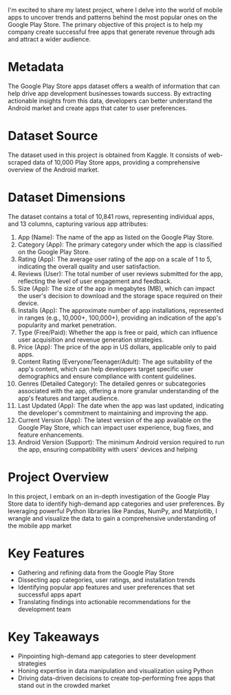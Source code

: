 I'm excited to share my latest project, where I delve into the world of mobile apps to uncover trends and patterns behind the most popular ones on the Google Play Store. The primary objective of this project is to help my company create successful free apps that generate revenue through ads and attract a wider audience.

# Metadata
The Google Play Store apps dataset offers a wealth of information that can help drive app development businesses towards success. By extracting actionable insights from this data, developers can better understand the Android market and create apps that cater to user preferences.

# Dataset Source
The dataset used in this project is obtained from Kaggle. It consists of web-scraped data of 10,000 Play Store apps, providing a comprehensive overview of the Android market.

# Dataset Dimensions
The dataset contains a total of 10,841 rows, representing individual apps, and 13 columns, capturing various app attributes: 
1. App (Name): The name of the app as listed on the Google Play Store.
2. Category (App): The primary category under which the app is classified on the Google Play Store.
3. Rating (App): The average user rating of the app on a scale of 1 to 5, indicating the overall quality and user satisfaction.
4. Reviews (User): The total number of user reviews submitted for the app, reflecting the level of user engagement and feedback.
5. Size (App): The size of the app in megabytes (MB), which can impact the user's decision to download and the storage space required on their device.
6. Installs (App): The approximate number of app installations, represented in ranges (e.g., 10,000+, 100,000+), providing an indication of the app's popularity and market penetration.
7. Type (Free/Paid): Whether the app is free or paid, which can influence user acquisition and revenue generation strategies.
8. Price (App): The price of the app in US dollars, applicable only to paid apps.
9. Content Rating (Everyone/Teenager/Adult): The age suitability of the app's content, which can help developers target specific user demographics and ensure compliance with content guidelines.
10. Genres (Detailed Category): The detailed genres or subcategories associated with the app, offering a more granular understanding of the app's features and target audience.
11. Last Updated (App): The date when the app was last updated, indicating the developer's commitment to maintaining and improving the app.
12. Current Version (App): The latest version of the app available on the Google Play Store, which can impact user experience, bug fixes, and feature enhancements.
13. Android Version (Support): The minimum Android version required to run the app, ensuring compatibility with users' devices and helping

# Project Overview
In this project, I embark on an in-depth investigation of the Google Play Store data to identify high-demand app categories and user preferences. By leveraging powerful Python libraries like Pandas, NumPy, and Matplotlib, I wrangle and visualize the data to gain a comprehensive understanding of the mobile app market

# Key Features
- Gathering and refining data from the Google Play Store
- Dissecting app categories, user ratings, and installation trends
- Identifying popular app features and user preferences that set successful apps apart
- Translating findings into actionable recommendations for the development team

# Key Takeaways
- Pinpointing high-demand app categories to steer development strategies
- Honing expertise in data manipulation and visualization using Python
- Driving data-driven decisions to create top-performing free apps that stand out in the crowded market
